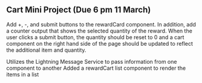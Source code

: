 ## Cart Mini Project (Due 6 pm 11 March)

Add +, -, and submit buttons to the rewardCard component. In addition, add a counter output that shows the selected quantity of the reward. When the user clicks a submit button, the quantity should be reset to 0 and a cart component on the right hand side of the page should be updated to reflect the additional item and quantity.

Utilizes the Lightning Message Service to pass information from one component to another
Added a rewardCart list component to render the items in a list